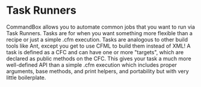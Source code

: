 # Task Runners

CommandBox allows you to automate common jobs that you want to run via Task Runners.  Tasks are for when you want something more flexible than a recipe or just a simple .cfm execution.  Tasks are analogous to other build tools like Ant, except you get to use CFML to build them instead of XML!  A task is defined as a CFC and can have one or more "targets", which are declared as public methods on the CFC.  This gives your task a much more well-defined API than a simple .cfm execution which includes proper arguments, base methods, and print helpers, and portability but with very little boilerplate.